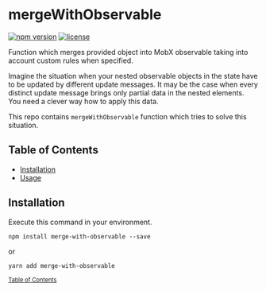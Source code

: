 # mergeWithObservable

[![npm version](https://img.shields.io/npm/v/merge-with-observable.svg?style=flat-square)](https://www.npmjs.com/package/merge-with-observable)
[![license](https://img.shields.io/badge/licence-MIT-green.svg?style=flat-square)](https://github.com/kavolorn/Merge-With-Observable/blob/develop/LICENSE)

Function which merges provided object into MobX observable taking into 
account custom rules when specified.

Imagine the situation when your nested observable objects in the state
have to be updated by different update messages. It may be the case when 
every distinct update message brings only partial data in the nested 
elements. You need a clever way how to apply this data.

This repo contains `mergeWithObservable` function which tries to solve this
situation.

## Table of Contents

- [Installation](#installation)
- [Usage](#usage)

## Installation

Execute this command in your environment. 

```
npm install merge-with-observable --save
```
or

```
yarn add merge-with-observable
```

<small>[Table of Contents](#table-of-contents)</small>
